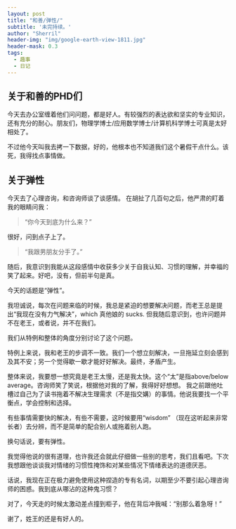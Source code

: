 ```yaml
---
layout: post
title: "和善/弹性/"
subtitle: '未完持续。'
author: "Sherril"
header-img: "img/google-earth-view-1811.jpg"
header-mask: 0.3
tags:
  - 趣事
  - 日记
---
```


## 关于和善的PHD们
今天去办公室缠着他们问问题，都是好人。有较强烈的表达欲和坚实的专业知识，还有充分的耐心。朋友们，物理学博士/应用数学博士/计算机科学博士可真是太好相处了。

不过他今天叫我去拷一下数据，好的，他根本也不知道我们这个暑假干点什么。该死，我得找点事情做。
 
## 关于弹性
今天去了心理咨询，和咨询师谈了谈感情。
在胡扯了几百句之后，他严肃的盯着我的眼睛问我：

> “你今天到底为什么来？”


很好，问到点子上了。
> “我跟男朋友分手了。”


随后，我意识到我能从这段感情中收获多少关于自我认知、习惯的理解，并幸福的笑了起来。好吧，没有，但前半句是真。

今天的话题是“弹性”。

我坦诚说，每次在问题来临的时候，我总是紧迫的想要解决问题，而老王总是提出“我现在没有力气解决”，which 真他娘的 sucks. 但我随后意识到，也许问题并不在老王，或者说，并不在我们。

我们从特例和整体的角度分别讨论了这个问题。

特例上来说，我和老王的步调不一致。我们一个想立刻解决，一旦拖延立刻会感到及其不安；另一个觉得歇一歇才能好好解决。最终，矛盾产生。

整体来说，我要想一想究竟是老王太慢，还是我太快。这个“太”是指above/below average。咨询师笑了笑说，根据他对我的了解，我得好好想想。
我之前跟他吐槽过自己为了读书拖着不解决生理需求（不是指交媾）的事情。他说我要找一个平衡点，学会控制和选择。

有些事情需要快的解决，有些不需要，这时候要用“wisdom” （现在这听起来非常长者）去分辨，而不是简单的配合别人或拖着别人跑。

换句话说，要有弹性。

我觉得他说的很有道理，也许我还会就此仔细做一些别的思考，我们且看吧。下次我想跟他谈谈我对情绪的习惯性掩饰和对某些情况下情绪表达的道德厌恶。

话说，我现在正在极力避免使用这种捏造的专有名词，以期至少不要引起心理咨询师的困惑。我到底从哪沾的这种鬼习惯？

对了，今天走的时候太激动差点撞到柜子，他在背后冲我喊：“别那么着急呀！”

谢了，姓王的还是有好人的。
